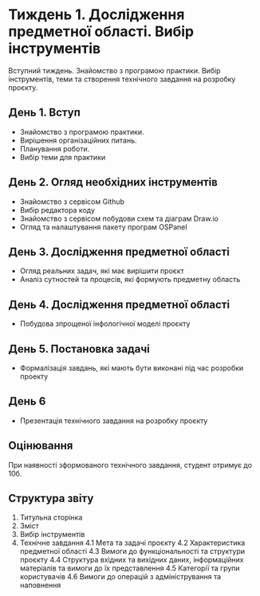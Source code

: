 # Тиждень 1. Дослідження предметної області. Вибір інструментів

Вступний тиждень. Знайомство з програмою практики. Вибір інструментів, теми та створення технічного завдання на розробку проєкту.

## День 1. Вступ
- Знайомство з програмою практики. 
- Вирішення організаційних питань. 
- Планування роботи.
- Вибір теми для практики

## День 2. Огляд необхідних інструментів
- Знайомство з сервісом Github
- Вибір редактора коду
- Знайомство з сервісом побудови схем та діаграм Draw.io
- Огляд та налаштування пакету програм OSPanel

## День 3. Дослідження предметної області
- Огляд реальних задач, які має вирішити проєкт
- Аналіз сутностей та процесів, які формують предметну область
  
## День 4. Дослідження предметної області
- Побудова зпрощеної інфологічної моделі проєкту

## День 5. Постановка задачі
- Формалізація завдань, які мають бути виконані під час розробки проекту

## День 6
- Презентація технічного завдання на розробку проєкту

## Оцінювання
При наявності зформованого технічного завдання, студент отримує до 10б.

## Структура звіту
1. Титульна сторінка
2. Зміст
3. Вибір інструментів
4. Технічне завдання
    4.1 Мета та задачі проєкту
    4.2 Характеристика предметної області
    4.3 Вимоги до функціональності та структури проєкту
    4.4 Структура вхідних та вихідних даних, інформаційних матеріалів та вимоги до їх представлення 
    4.5 Категорії та групи користувачів
    4.6 Вимоги до операцій з адміністрування та наповнення




